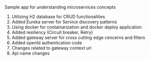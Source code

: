 Sample app for understanding microservices concepts

   1. Utilizing H2 database for CRUD functionalities
   2. Added Eureka server for Service discovery patterns
   3. Using docker for containarization and docker deploy application
   4. Added resiliency (Circuit breaker, Retry)
   5. Added gateway server for cross cutting edge cencerns and filters
   6. Added openId authentication code
   7. Changes related to gateway context url
   8. Api name changes 
